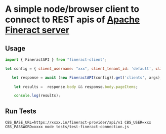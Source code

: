 # A simple node/browser client to connect to REST apis of [Apache Fineract server](https://demo.openmf.org/api-docs/apiLive.htm)

## Usage

```javascript
import { FineractAPI } from "fineract-client";

let config = { client_username: "xxx", client_tenant_id: 'default', client_base_url: "https://xxxx.in/fineract-provider/api/v1", client_password: "xxx" };

   let response = await (new FineractAPI(config)).get('clients', args);
    
    let results =  response.body && response.body.pageItems;

    console.log(results);


```

## Run Tests
```shell
CBS_BASE_URL=https://xxxx.in/fineract-provider/api/v1 CBS_USER=xxx
CBS_PASSWORD=xxxx node tests/test-fineract-connection.js
```